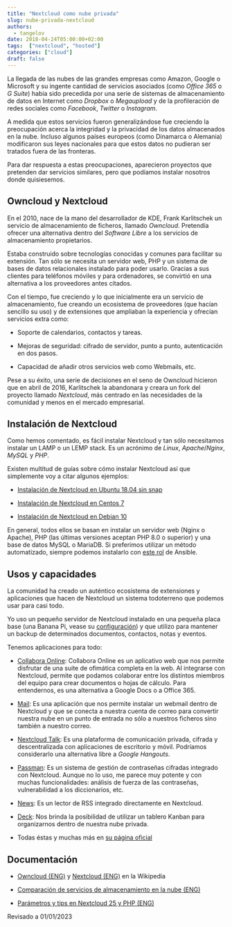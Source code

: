 ```yaml
---
title: "Nextcloud como nube privada"
slug: nube-privada-nextcloud
authors:
  - tangelov
date: 2018-04-24T05:00:00+02:00
tags:  ["nextcloud", "hosted"]
categories: ["cloud"]
draft: false
---
```


La llegada de las nubes de las grandes empresas como Amazon, Google o Microsoft y su ingente cantidad de servicios asociados (como _Office 365_ o _G Suite_) había sido precedida por una serie de sistemas de almacenamiento de datos en Internet como _Dropbox_ o _Megaupload_ y de la profileración de redes sociales como _Facebook_, _Twitter_ o _Instagram_.

A medida que estos servicios fueron generalizándose fue creciendo la preocupación acerca la integridad y la privacidad de los datos almacenados en la nube. Incluso algunos países europeos (como Dinamarca o Alemania) modificaron sus leyes nacionales para que estos datos no pudieran ser tratados fuera de las fronteras.

Para dar respuesta a estas preocupaciones, aparecieron proyectos que pretenden dar servicios similares, pero que podíamos instalar nosotros donde quisiesemos.

<!--more-->

## Owncloud y Nextcloud
En el 2010, nace de la mano del desarrollador de KDE, Frank Karlitschek un servicio de almacenamiento de ficheros, llamado _Owncloud_. Pretendía ofrecer una alternativa dentro del _Software Libre_ a los servicios de almacenamiento propietarios.

Estaba construido sobre tecnologías conocidas y comunes para facilitar su extensión. Tan sólo se necesita un servidor web, PHP y un sistema de bases de datos relacionales instalado para poder usarlo. Gracias a sus clientes para teléfonos móviles y para ordenadores, se convirtió en una alternativa a los proveedores antes citados.

Con el tiempo, fue creciendo y lo que inicialmente era un servicio de almacenamiento, fue creando un ecosistema de proveedores (que hacían sencillo su uso) y de extensiones que ampliaban la experiencia y ofrecían servicios extra como:

* Soporte de calendarios, contactos y tareas.

* Mejoras de seguridad: cifrado de servidor, punto a punto, autenticación en dos pasos.

* Capacidad de añadir otros servicios web como Webmails, etc.

Pese a su éxito, una serie de decisiones en el seno de Owncloud hicieron que en abril de 2016, Karlitschek la abandonara y creara un fork del proyecto llamado _Nextcloud_, más centrado en las necesidades de la comunidad y menos en el mercado empresarial.

## Instalación de Nextcloud
Como hemos comentado, es fácil instalar Nextcloud y tan sólo necesitamos instalar un LAMP o un LEMP stack. Es un acrónimo de _Linux_, _Apache_/_Nginx_, _MySQL_ y _PHP_.

Existen multitud de guías sobre cómo instalar Nextcloud así que simplemente voy a citar algunos ejemplos:

* [Instalación de Nextcloud en Ubuntu 18.04 sin snap](https://www.linuxbabe.com/ubuntu/install-nextcloud-ubuntu-18-04-nginx-lemp)

* [Instalación de Nextcloud en Centos 7](https://computingforgeeks.com/install-nextcloud-on-centos-with-php-apache-mariadb/)

* [Instalación de Nextcloud en Debian 10](https://chachocool.com/como-instalar-nextcloud-en-debian-10-buster/)

En general, todos ellos se basan en instalar un servidor web (Nginx o Apache), PHP (las últimas versiones aceptan PHP 8.0 o superior) y una base de datos MySQL o MariaDB. Si preferimos utilizar un método automatizado, siempre podemos instalarlo con [este rol](https://galaxy.ansible.com/aalaesar/install_nextcloud) de Ansible.

## Usos y capacidades
La comunidad ha creado un auténtico ecosistema de extensiones y aplicaciones que hacen de Nextcloud un sistema todoterreno que podemos usar para casi todo.

Yo uso un pequeño servidor de Nextcloud instalado en una pequeña placa base (una Banana Pi, vease su [configuración](https://gitlab.com/tangelov/proyectos/blob/master/templates/apps/nextcloud-nginx-ssl)) y que utilizo para mantener un backup de determinados documentos, contactos, notas y eventos.

Tenemos aplicaciones para todo:

* [Collabora Online](https://nextcloud.com/office/): Collabora Online es un aplicativo web que nos permite disfrutar de una suite de ofimática completa en la web. Al integrarse con Nextcloud, permite que podamos colaborar entre los distintos miembros del equipo para crear documentos o hojas de cálculo. Para entendernos, es una alternativa a Google Docs o a Office 365.

* [Mail](https://apps.nextcloud.com/apps/mail): Es una aplicación que nos permite instalar un webmail dentro de Nextcloud y que se conecta a nuestra cuenta de correo para convertir nuestra nube en un punto de entrada no sólo a nuestros ficheros sino también a nuestro correo.

* [Nextcloud Talk](https://nextcloud.com/talk/): Es una plataforma de comunicación privada, cifrada y descentralizada con aplicaciones de escritorio y móvil. Podríamos considerarlo una alternativa libre a _Google Hangouts_.

* [Passman](https://passman.cc/): Es un sistema de gestión de contraseñas cifradas integrado con Nextcloud. Aunque no lo uso, me parece muy potente y con muchas funcionalidades: análisis de fuerza de las contraseñas, vulnerabilidad a los diccionarios, etc.

* [News](https://apps.nextcloud.com/apps/news): Es un lector de RSS integrado directamente en Nextcloud.

* [Deck](https://apps.nextcloud.com/apps/deck): Nos brinda la posibilidad de utilizar un tablero Kanban para organizarnos dentro de nuestra nube privada.

* Todas éstas y muchas más en [su página oficial](https://apps.nextcloud.com/)

## Documentación

* [Owncloud (ENG)](https://en.wikipedia.org/wiki/Owncloud) y [Nextcloud (ENG)](https://en.wikipedia.org/wiki/Nextcloud) en la Wikipedia

* [Comparación de servicios de almacenamiento en la nube (ENG)](https://en.wikipedia.org/wiki/Comparison_of_online_backup_services)

* [Parámetros y tips en Nextcloud 25 y PHP (ENG)](https://docs.nextcloud.com/server/25/admin_manual/installation/source_installation.html#php-fpm-tips-label)

Revisado a 01/01/2023
